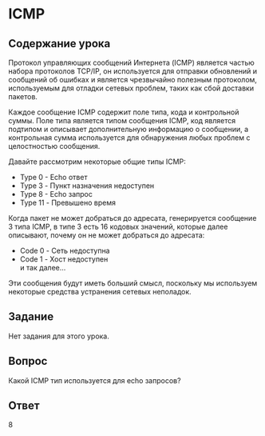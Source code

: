 # ICMP

## Содержание урока

Протокол управляющих сообщений Интернета (ICMP) является частью набора протоколов TCP/IP, он используется для отправки обновлений и сообщений об ошибках и является чрезвычайно полезным протоколом, используемым для отладки сетевых проблем, таких как сбой доставки пакетов.

Каждое сообщение ICMP содержит поле типа, кода и контрольной суммы. Поле типа является типом сообщения ICMP, код является подтипом и описывает дополнительную информацию о сообщении, а контрольная сумма используется для обнаружения любых проблем с целостностью сообщения.

Давайте рассмотрим некоторые общие типы ICMP:

<ul>
<li>Type 0 - Echo ответ</li>
<li>Type 3 - Пункт назначения недоступен</li>
<li>Type 8 - Echo запрос</li>
<li>Type 11 - Превышено время</li>
</ul>

Когда пакет не может добраться до адресата, генерируется сообщение 3 типа ICMP, в типе 3 есть 16 кодовых значений, которые далее описывают, почему он не может добраться до адресата:

<ul>
<li>Code 0 - Сеть недоступна</li>
<li>Code 1 - Хост недоступен</li>
и так далее...
</ul>

Эти сообщения будут иметь больший смысл, поскольку мы используем некоторые средства устранения сетевых неполадок.

## Задание

Нет задания для этого урока.

## Вопрос

Какой ICMP тип используется для echo запросов?

## Ответ

8
